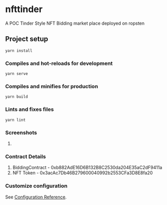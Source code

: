 # nfttinder
A POC Tinder Style NFT Bidding market place deployed on ropsten
## Project setup
```
yarn install
```

### Compiles and hot-reloads for development
```
yarn serve
```

### Compiles and minifies for production
```
yarn build
```

### Lints and fixes files
```
yarn lint
```
### Screenshots
1. 
### Contract Details

1. BiddingContract - 0xb882AdE16D6B132B8C2530da204E35aC2dF9411a
2. NFT Token - 0x3acAc7Db46B279600040992b2553CFa3D8E8fa20
### Customize configuration
See [Configuration Reference](https://cli.vuejs.org/config/).
